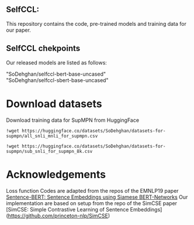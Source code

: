 ## SelfCCL:
This repository contains the code, pre-trained models and training data for our paper.

## SelfCCL chekpoints
Our released models are listed as follows: 

"SoDehghan/selfccl-bert-base-uncased"    
"SoDehghan/selfccl-sbert-base-uncased"



# Download datasets
Download training data for SupMPN from HuggingFace
```
!wget https://huggingface.co/datasets/SoDehghan/datasets-for-supmpn/all_snli_mnli_for_supmpn.csv

!wget https://huggingface.co/datasets/SoDehghan/datasets-for-supmpn/sub_snli_for_supmpn_8k.csv

```



# Acknowledgements
Loss function Codes are adapted from the repos of the EMNLP19 paper [Sentence-BERT: Sentence Embeddings using Siamese BERT-Networks](https://github.com/UKPLab/sentence-transformers)
Our implementation are based on setup from the repo of the SimCSE paper [SimCSE: Simple Contrastive Learning of Sentence Embeddings] (https://github.com/princeton-nlp/SimCSE)

